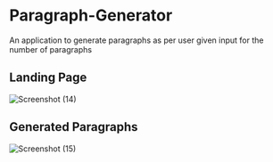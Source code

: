 # Paragraph-Generator

An application to generate paragraphs as per user given input for the number of paragraphs

<h2> Landing Page </h2>

![Screenshot (14)](https://user-images.githubusercontent.com/96348217/185748786-0300c093-2991-455b-824b-9e25f25c336f.png)


<h2> Generated Paragraphs </h2>


![Screenshot (15)](https://user-images.githubusercontent.com/96348217/185748893-e515cccc-8519-43d4-af36-6fdee0c8bb6f.png)
